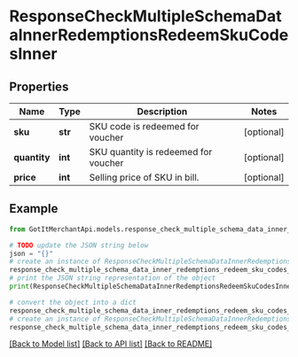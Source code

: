 # ResponseCheckMultipleSchemaDataInnerRedemptionsRedeemSkuCodesInner


## Properties

Name | Type | Description | Notes
------------ | ------------- | ------------- | -------------
**sku** | **str** | SKU code is redeemed for voucher | [optional] 
**quantity** | **int** | SKU quantity is redeemed for voucher | [optional] 
**price** | **int** | Selling price of SKU in bill. | [optional] 

## Example

```python
from GotItMerchantApi.models.response_check_multiple_schema_data_inner_redemptions_redeem_sku_codes_inner import ResponseCheckMultipleSchemaDataInnerRedemptionsRedeemSkuCodesInner

# TODO update the JSON string below
json = "{}"
# create an instance of ResponseCheckMultipleSchemaDataInnerRedemptionsRedeemSkuCodesInner from a JSON string
response_check_multiple_schema_data_inner_redemptions_redeem_sku_codes_inner_instance = ResponseCheckMultipleSchemaDataInnerRedemptionsRedeemSkuCodesInner.from_json(json)
# print the JSON string representation of the object
print(ResponseCheckMultipleSchemaDataInnerRedemptionsRedeemSkuCodesInner.to_json())

# convert the object into a dict
response_check_multiple_schema_data_inner_redemptions_redeem_sku_codes_inner_dict = response_check_multiple_schema_data_inner_redemptions_redeem_sku_codes_inner_instance.to_dict()
# create an instance of ResponseCheckMultipleSchemaDataInnerRedemptionsRedeemSkuCodesInner from a dict
response_check_multiple_schema_data_inner_redemptions_redeem_sku_codes_inner_from_dict = ResponseCheckMultipleSchemaDataInnerRedemptionsRedeemSkuCodesInner.from_dict(response_check_multiple_schema_data_inner_redemptions_redeem_sku_codes_inner_dict)
```
[[Back to Model list]](../README.md#documentation-for-models) [[Back to API list]](../README.md#documentation-for-api-endpoints) [[Back to README]](../README.md)


